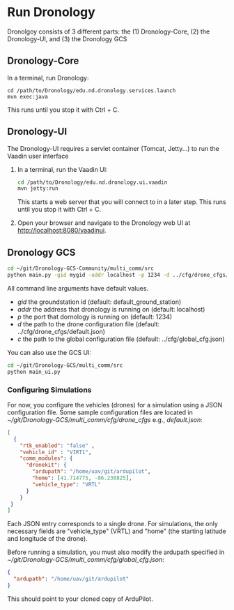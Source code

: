 # Run Dronology

Dronolgoy consists of 3 different parts: the (1) Dronology-Core, (2) the Dronology-UI, and (3) the Dronology GCS


## Dronology-Core
    
In a terminal, run Dronology:

    cd /path/to/Dronology/edu.nd.dronology.services.launch
    mvn exec:java
    
    
This runs until you stop it with Ctrl + C. 


	
## Dronology-UI

The Dronology-UI requires a servlet container (Tomcat, Jetty...) to run the Vaadin user interface

1. In a terminal, run the Vaadin UI:
    ```bash
    cd /path/to/Dronology/edu.nd.dronology.ui.vaadin
    mvn jetty:run
    ```
    This starts a web server that you will connect to in a later step. This runs until you stop it with Ctrl + C.



1. Open your browser and navigate to the Dronology web UI at [http://localhost:8080/vaadinui](http://localhost:8080/vaadinui).




## Dronology GCS

```bash
cd ~/git/Dronology-GCS-Community/multi_comm/src
python main.py -gid mygid -addr localhost -p 1234 -d ../cfg/drone_cfgs/default.json -c ../cfg/global_cfg.json
```
All command line arguments have default values. 

* _gid_ the groundstation id (default: default_ground_station)
* _addr_ the address that dronology is running on (default: localhost)
* _p_ the port that dornology is running on (default: 1234)
* _d_ the path to the drone configuration file (default: ../cfg/drone_cfgs/default.json)
* _c_ the path to the global configuration file (default: ../cfg/global_cfg.json)

You can also use the GCS UI: 
```bash
cd ~/git/Dronology-GCS/multi_comm/src
python main_ui.py
```

### Configuring Simulations
For now, you configure the vehicles (drones) for a simulation using a JSON configuration file. Some sample configuration files are located in _~/git/Dronology-GCS/multi_comm/cfg/drone_cfgs_ e.g., _default.json_:
```json
[
  {
    "rtk_enabled": "false" ,
    "vehicle_id" : "VIRT1",
    "comm_modules": {
      "dronekit": {
        "ardupath": "/home/uav/git/ardupilot",
        "home": [41.714775, -86.238825],
        "vehicle_type": "VRTL"
      }
    }
 }
]
```
Each JSON entry corresponds to a single drone. For simulations, the only necessary fields are "vehicle_type" (VRTL) and "home" (the starting latitude and longitude of the drone). 

Before running a simulation, you must also modify the ardupath specified in _~/git/Dronology-GCS/multi_comm/cfg/global_cfg.json_:

```json
{
  "ardupath": "/home/uav/git/ardupilot"
}
```

This should point to your cloned copy of ArduPilot.
